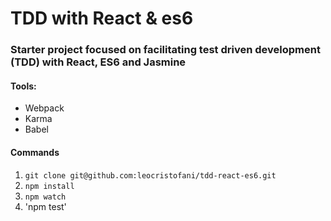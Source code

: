 # TDD with React & es6

### Starter project focused on facilitating test driven development (TDD) with React, ES6 and Jasmine

#### Tools:

- Webpack
- Karma
- Babel

#### Commands

1. `git clone git@github.com:leocristofani/tdd-react-es6.git`
2. `npm install`
3. `npm watch`
4. 'npm test'
